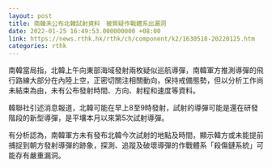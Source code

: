 ```yaml
---
layout: post
title: 南韓未公布北韓試射資料　被質疑作戰體系出漏洞
date: 2022-01-25 16:49:53.000000000 +08:00
link: https://news.rthk.hk/rthk/ch/component/k2/1630518-20220125.htm
categories: rthk
---
```


南韓當局指，北韓上午向東部海域發射兩枚疑似巡航導彈，南韓軍方推測導彈的飛行路線大部分在內陸上空，正密切關注相關動向，保持戒備態勢，但以分析工作尚未結束為由，未有公布發射時間、方向、射程和速度等資料。

韓聯社引述消息報道，北韓可能在早上8至9時發射，試射的導彈可能是還在研發階段的新型導彈，是平壤本月以來第5次試射導彈。

有分析認為，南韓軍方未有發布北韓今次試射的地點及時間，顯示韓方或未能提前捕捉到朝方發射導彈的跡象，探測、追蹤及破壞導彈的作戰體系「殺傷鏈系統」可能存有嚴重漏洞。
